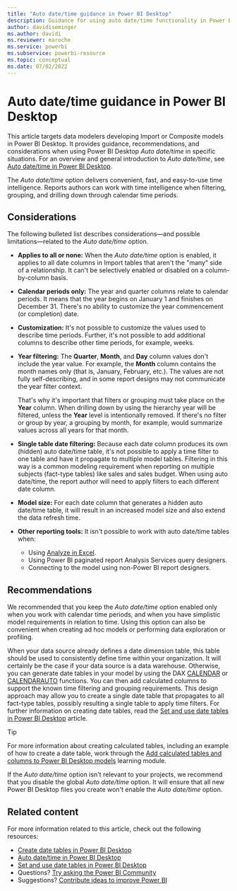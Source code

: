 ```yaml
---
title: "Auto date/time guidance in Power BI Desktop"
description: Guidance for using auto date/time functionality in Power BI Desktop.
author: davidiseminger
ms.author: davidi
ms.reviewer: maroche
ms.service: powerbi
ms.subservice: powerbi-resource
ms.topic: conceptual
ms.date: 07/02/2022
---
```


# Auto date/time guidance in Power BI Desktop

This article targets data modelers developing Import or Composite models in Power BI Desktop. It provides guidance, recommendations, and considerations when using Power BI Desktop _Auto date/time_ in specific situations. For an overview and general introduction to _Auto date/time_, see [Auto date/time in Power BI Desktop](../transform-model/desktop-auto-date-time.md).

The _Auto date/time_ option delivers convenient, fast, and easy-to-use time intelligence. Reports authors can work with time intelligence when filtering, grouping, and drilling down through calendar time periods.

## Considerations

The following bulleted list describes considerations—and possible limitations—related to the _Auto date/time_ option.

- **Applies to all or none:** When the _Auto date/time_ option is enabled, it applies to all date columns in Import tables that aren't the &quot;many&quot; side of a relationship. It can't be selectively enabled or disabled on a column-by-column basis.
- **Calendar periods only:** The year and quarter columns relate to calendar periods. It means that the year begins on January 1 and finishes on December 31. There's no ability to customize the year commencement (or completion) date.
- **Customization:** It's not possible to customize the values used to describe time periods. Further, it's not possible to add additional columns to describe other time periods, for example, weeks.
- **Year filtering:** The **Quarter**, **Month**, and **Day** column values don't include the year value. For example, the **Month** column contains the month names only (that is, January, February, etc.). The values are not fully self-describing, and in some report designs may not communicate the year filter context.

    That's why it's important that filters or grouping must take place on the **Year** column. When drilling down by using the hierarchy year will be filtered, unless the **Year** level is intentionally removed. If there's no filter or group by year, a grouping by month, for example, would summarize values across all years for that month.
- **Single table date filtering:** Because each date column produces its own (hidden) auto date/time table, it's not possible to apply a time filter to one table and have it propagate to multiple model tables. Filtering in this way is a common modeling requirement when reporting on multiple subjects (fact-type tables) like sales and sales budget. When using auto date/time, the report author will need to apply filters to each different date column.
- **Model size:** For each date column that generates a hidden auto date/time table, it will result in an increased model size and also extend the data refresh time.
- **Other reporting tools:** It isn't possible to work with auto date/time tables when:
  - Using [Analyze in Excel](../collaborate-share/service-analyze-in-excel.md).
  - Using Power BI paginated report Analysis Services query designers.
  - Connecting to the model using non-Power BI report designers.

## Recommendations

We recommended that you keep the _Auto date/time_ option enabled only when you work with calendar time periods, and when you have simplistic model requirements in relation to time. Using this option can also be convenient when creating ad hoc models or performing data exploration or profiling.

When your data source already defines a date dimension table, this table should be used to consistently define time within your organization. It will certainly be the case if your data source is a data warehouse. Otherwise, you can generate date tables in your model by using the DAX [CALENDAR](/dax/calendar-function-dax) or [CALENDARAUTO](/dax/calendarauto-function-dax) functions. You can then add calculated columns to support the known time filtering and grouping requirements. This design approach may allow you to create a single date table that propagates to all fact-type tables, possibly resulting a single table to apply time filters. For further information on creating date tables, read the [Set and use date tables in Power BI Desktop](../transform-model/desktop-date-tables.md) article.

> [!TIP]
> For more information about creating calculated tables, including an example of how to create a date table, work through the [Add calculated tables and columns to Power BI Desktop models](/training/modules/dax-power-bi-add-calculated-tables/) learning module.

If the _Auto date/time_ option isn't relevant to your projects, we recommend that you disable the global _Auto date/time_ option. It will ensure that all new Power BI Desktop files you create won't enable the _Auto date/time_ option.

## Related content

For more information related to this article, check out the following resources:

- [Create date tables in Power BI Desktop](model-date-tables.md)
- [Auto date/time in Power BI Desktop](../transform-model/desktop-auto-date-time.md)
- [Set and use date tables in Power BI Desktop](../transform-model/desktop-date-tables.md)
- Questions? [Try asking the Power BI Community](https://community.powerbi.com/)
- Suggestions? [Contribute ideas to improve Power BI](https://ideas.powerbi.com/)
